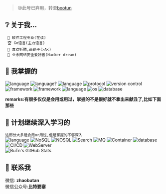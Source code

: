 > 😢此号已弃用，转至[bootun](https://github.com/bootun)

## ❔ 关于我...
``` 
 🌱 软件工程专业(在读)
 🏆 Go语言(主力语言)
 📐 喜欢折腾,造轮子(>A<) 
 👥 业余网络安全爱好者(Hacker dream)
```
  
  
  
  
## 💪 我掌握的
![language](https://img.shields.io/badge/language-Golang-blue?style=plastic&logo=Go)
![language?](https://img.shields.io/badge/language%3F-HTML-E34F26?style=plastic&logo=HTML)
![language](https://img.shields.io/badge/language-Java-red?style=plastic&logo=Java)
![protocol](https://img.shields.io/badge/protocol-HTTP-green?style=plastic&logo=WebMoney)
![version control](https://img.shields.io/badge/version%20control-Git-red?style=plastic&logo=Git)
![framework](https://img.shields.io/badge/framework-Vue.js-success?style=plastic&logo=Vue.js)
![framework](https://img.shields.io/badge/framework-jQuery-0769AD?style=plastic&logo=jQuery)
![language](https://img.shields.io/badge/language-JavaScript-F7DF1E?style=plastic&logo=JavaScript)
![os](https://img.shields.io/badge/os-Linux-FCC624?style=plastic&logo=Linux)
![database](https://img.shields.io/badge/database-MySQL-4479A1?style=plastic&logo=MySQL)

**remarks:有很多仅仅是会用或用过，掌握的不是很好就不拿出来献丑了,比如下面那些**  
  
    
  
  
  
## 📘 计划继续深入学习的
```这部分大多是会用or用过,但是掌握的不够深入```  
![language](https://img.shields.io/badge/language-Golang-blue?style=plastic&logo=Go)
![NoSQL](https://img.shields.io/badge/NoSQL-Redis-red?style=plastic&logo=Redis)
![NOSQL](https://img.shields.io/badge/NoSQL-MongoDB-success?style=plastic&logo=MongoDB)
![Search](https://img.shields.io/badge/Search-ElasticSearch-9cf?style=plastic&logo=ElasticSearch)
![MQ](https://img.shields.io/badge/MQ-RabbitMQ-orange?style=plastic&logo=rabbitmq)
![Container](https://img.shields.io/badge/container-Docker-blue?style=plastic&logo=Docker)
![database](https://img.shields.io/badge/database-Microsoft%20SQL%20Server-CC2927?style=plastic&logo=Microsoft%20SQL%20Server)
![CI/CD](https://img.shields.io/badge/CI/CD-Jenkins-D24939?style=plastic&logo=Jenkins)
![WebServer](https://img.shields.io/badge/WebServer-Nginx-269539?style=plastic&logo=Nginx)  
![BuTn's GitHub Stats](https://github-readme-stats.vercel.app/api?username=kimmosc2)  
## 💬 联系我  
微信: **zhaobutan**  
微信公众号:**比特要塞**  

